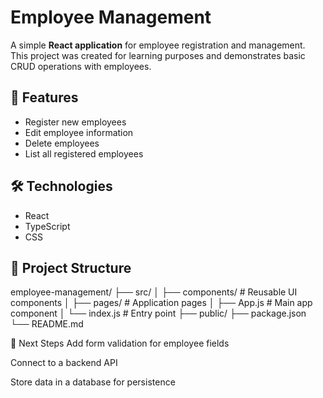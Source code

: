 # Employee Management

A simple **React application** for employee registration and management.  
This project was created for learning purposes and demonstrates basic CRUD operations with employees.

## 🚀 Features
- Register new employees  
- Edit employee information  
- Delete employees  
- List all registered employees  

## 🛠️ Technologies
- React  
- TypeScript 
- CSS  

## 📂 Project Structure
employee-management/
├── src/
│ ├── components/ # Reusable UI components
│ ├── pages/ # Application pages
│ ├── App.js # Main app component
│ └── index.js # Entry point
├── public/
├── package.json
└── README.md

📌 Next Steps
Add form validation for employee fields

Connect to a backend API

Store data in a database for persistence
